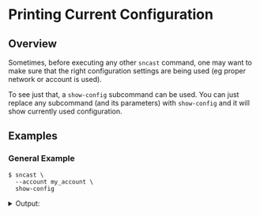 # Printing Current Configuration

## Overview

Sometimes, before executing any other `sncast` command, one may want to make sure that the right
configuration settings are being used (eg proper network or account is used).

To see just that, a `show-config` subcommand can be used. You can just
replace any subcommand (and its parameters) with `show-config` and it will show currently used configuration.


## Examples

### General Example

```shell
$ sncast \
  --account my_account \
  show-config 
```

<details>
<summary>Output:</summary>

```shell
command: show-config
account: my_account
chain_id: alpha-sepolia
rpc_url: http://127.0.0.1:5055/rpc
```
</details>
<br>